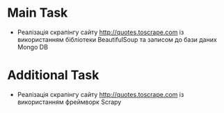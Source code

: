 # Main Task
-   Реалізація скрапінгу сайту http://quotes.toscrape.com із використанням бібліотеки BeautifulSoup та записом до бази даних Mongo DB

# Additional Task
-   Реалізація скрапінгу сайту http://quotes.toscrape.com із використанням фреймворк Scrapy
 
